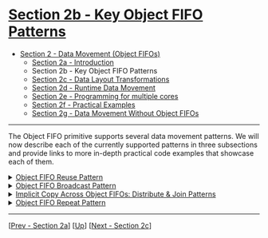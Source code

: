 <!---//===- README.md ---------------------------------------*- Markdown -*-===//
//
// This file is licensed under the Apache License v2.0 with LLVM Exceptions.
// See https://llvm.org/LICENSE.txt for license information.
// SPDX-License-Identifier: Apache-2.0 WITH LLVM-exception
//
// Copyright (C) 2024, Advanced Micro Devices, Inc.
// 
//===----------------------------------------------------------------------===//-->

# <ins>Section 2b - Key Object FIFO Patterns</ins>

* [Section 2 - Data Movement (Object FIFOs)](../../section-2/)
    * [Section 2a - Introduction](../section-2a/)
    * Section 2b - Key Object FIFO Patterns
    * [Section 2c - Data Layout Transformations](../section-2c/)
    * [Section 2d - Runtime Data Movement](../section-2d/)
    * [Section 2e - Programming for multiple cores](../section-2e/)
    * [Section 2f - Practical Examples](../section-2f/)
    * [Section 2g - Data Movement Without Object FIFOs](../section-2g/)


-----

The Object FIFO primitive supports several data movement patterns. We will now describe each of the currently supported patterns in three subsections and provide links to more in-depth practical code examples that showcase each of them.

<details><summary><a href="./01_Reuse/">Object FIFO Reuse Pattern</a></summary>

* Reuse the unreleased objects of an Object FIFO
</details>
<details><summary><a href="./02_Broadcast/">Object FIFO Broadcast Pattern</a></summary>

* Broadcast data from one producer to multiple consumers
</details>
<details><summary><a href="./03_Implicit_Copy/">Implicit Copy Across Object FIFOs: Distribute &amp; Join Patterns</a></summary>

* Implicit copy of data from one Object FIFO to another
* Distribute different pieces of the input data to multiple consumers 
* Join outputs from different producers into a bigger data tensor
</details>
<details><summary><a href="./04_Repeat/">Object FIFO Repeat Pattern</a></summary>

* Leverage Object FIFO Link to repeat data from the producer
</details>

-----
[[Prev - Section 2a](../section-2a/)] [[Up](..)] [[Next - Section 2c](../section-2c/)]
